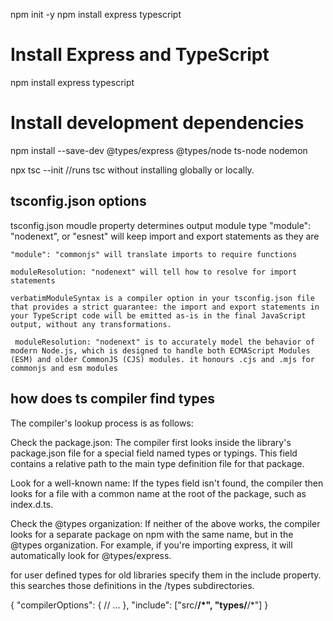 npm init -y
npm install express typescript

# Install Express and TypeScript
npm install express typescript

# Install development dependencies
npm install --save-dev @types/express @types/node ts-node nodemon

npx tsc --init //runs tsc without installing globally or locally. 

## tsconfig.json options
tsconfig.json moudle property determines output module type
    "module": "nodenext", or "esnest" will keep import and export statements as they are

    "module": "commonjs" will translate imports to require functions

    moduleResolution: "nodenext" will tell how to resolve for import statements

    verbatimModuleSyntax is a compiler option in your tsconfig.json file that provides a strict guarantee: the import and export statements in your TypeScript code will be emitted as-is in the final JavaScript output, without any transformations.

     moduleResolution: "nodenext" is to accurately model the behavior of modern Node.js, which is designed to handle both ECMAScript Modules (ESM) and older CommonJS (CJS) modules. it honours .cjs and .mjs for commonjs and esm modules

## how does ts compiler find types
The compiler's lookup process is as follows:

Check the package.json: The compiler first looks inside the library's package.json file for a special field named types or typings. This field contains a relative path to the main type definition file for that package.

Look for a well-known name: If the types field isn't found, the compiler then looks for a file with a common name at the root of the package, such as index.d.ts.

Check the @types organization: If neither of the above works, the compiler looks for a separate package on npm with the same name, but in the @types organization. For example, if you're importing express, it will automatically look for @types/express.

for user defined types for old libraries specify them in the include property. this searches those definitions in the /types subdirectories.


{
  "compilerOptions": {
    // ...
  },
  "include": ["src/**/*", "types/**/*"]
}